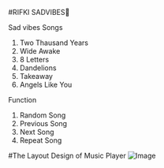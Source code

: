 #RIFKI SADVIBES🥀

Sad vibes Songs
1) Two Thausand Years
2) Wide Awake
3) 8 Letters
4) Dandelions
5) Takeaway
6) Angels Like You

Function
1) Random Song
2) Previous Song
3) Next Song
4) Repeat Song

#The Layout Design of Music Player
![Image](https://github.com/user-attachments/assets/bbce9881-ea78-481d-92a8-2de54ad08aca)

